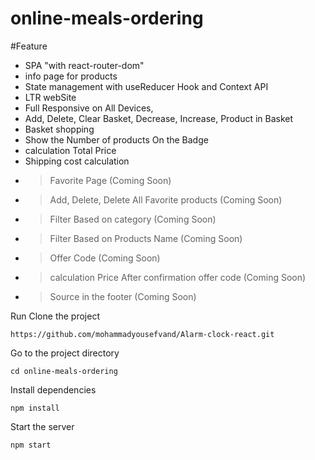 # online-meals-ordering

#Feature
 + SPA "with react-router-dom"
+ info page for products
+ State management with useReducer Hook and Context API
+ LTR webSite
+ Full Responsive on All Devices,
+ Add, Delete, Clear Basket, Decrease, Increase, Product in Basket
+ Basket shopping
+ Show the Number of products On the Badge
+ calculation Total Price
+ Shipping cost calculation
+ > Favorite Page (Coming Soon)
+ > Add, Delete, Delete All Favorite products (Coming Soon)
+ > Filter Based on category (Coming Soon)
+ > Filter Based on Products Name (Coming Soon)
+ > Offer Code (Coming Soon)
+ > calculation Price After confirmation offer code (Coming Soon)
+ >  Source in the footer (Coming Soon)

Run
Clone the project
```
https://github.com/mohammadyousefvand/Alarm-clock-react.git
```
Go to the project directory

```
cd online-meals-ordering
```

Install dependencies

```
npm install
```

Start the server

```
npm start
```
